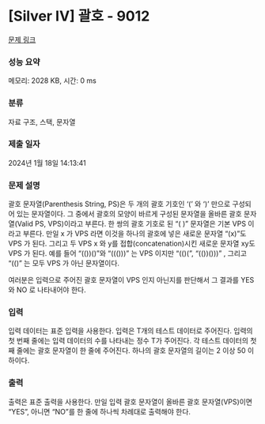 # [Silver IV] 괄호 - 9012 

[문제 링크](https://www.acmicpc.net/problem/9012) 

### 성능 요약

메모리: 2028 KB, 시간: 0 ms

### 분류

자료 구조, 스택, 문자열

### 제출 일자

2024년 1월 18일 14:13:41

### 문제 설명

<p>괄호 문자열(Parenthesis String, PS)은 두 개의 괄호 기호인 ‘(’ 와 ‘)’ 만으로 구성되어 있는 문자열이다. 그 중에서 괄호의 모양이 바르게 구성된 문자열을 올바른 괄호 문자열(Valid PS, VPS)이라고 부른다. 한 쌍의 괄호 기호로 된 “( )” 문자열은 기본 VPS 이라고 부른다. 만일 x 가 VPS 라면 이것을 하나의 괄호에 넣은 새로운 문자열 “(x)”도 VPS 가 된다. 그리고 두 VPS x 와 y를 접합(concatenation)시킨 새로운 문자열 xy도 VPS 가 된다. 예를 들어 “(())()”와 “((()))” 는 VPS 이지만 “(()(”, “(())()))” , 그리고 “(()” 는 모두 VPS 가 아닌 문자열이다. </p>

<p>여러분은 입력으로 주어진 괄호 문자열이 VPS 인지 아닌지를 판단해서 그 결과를 YES 와 NO 로 나타내어야 한다. </p>

### 입력 

 <p>입력 데이터는 표준 입력을 사용한다. 입력은 T개의 테스트 데이터로 주어진다. 입력의 첫 번째 줄에는 입력 데이터의 수를 나타내는 정수 T가 주어진다. 각 테스트 데이터의 첫째 줄에는 괄호 문자열이 한 줄에 주어진다. 하나의 괄호 문자열의 길이는 2 이상 50 이하이다. </p>

### 출력 

 <p>출력은 표준 출력을 사용한다. 만일 입력 괄호 문자열이 올바른 괄호 문자열(VPS)이면 “YES”, 아니면 “NO”를 한 줄에 하나씩 차례대로 출력해야 한다. </p>


